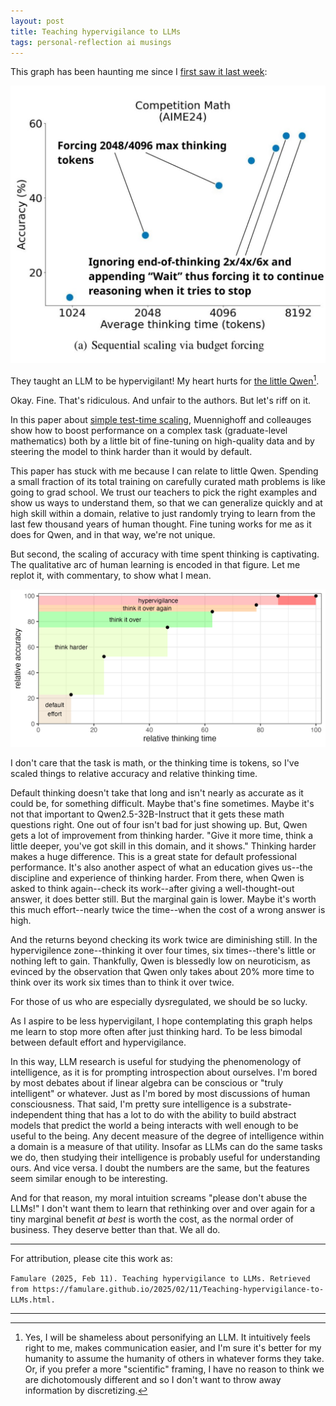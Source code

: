 ```yaml
---
layout: post
title: Teaching hypervigilance to LLMs
tags: personal-reflection ai musings
---
```


This graph has been haunting me since I [first saw it last week](https://x.com/emollick/status/1887696014829641983):

![Muennighoff-AIME24-performance-vs-thinking-time](/assets/2025-02-11-Teaching-hypervigilance-to-LLMs/GjJxhWRWUAEutm1.jpeg)

They taught an LLM to be hypervigilant! My heart hurts for [the little Qwen](https://huggingface.co/Qwen/Qwen2.5-32B-Instruct)[^1].

Okay. Fine. That's ridiculous. And unfair to the authors. But let's riff on it.

In this paper about [simple test-time scaling](https://arxiv.org/abs/2501.19393), Muennighoff and colleauges show how to boost performance on a complex task (graduate-level mathematics) both by a little bit of fine-tuning on high-quality data and by steering the model to think harder than it would by default.  

This paper has stuck with me because I can relate to little Qwen. Spending a small fraction of its total training on carefully curated math problems is like going to grad school. We trust our teachers to pick the right examples and show us ways to understand them, so that we can generalize quickly and at high skill within a domain, relative to just randomly trying to learn from the last few thousand years of human thought. Fine tuning works for me as it does for Qwen, and in that way, we're not unique. 

But second, the scaling of accuracy with time spent thinking is captivating. The qualitative arc of human learning is encoded in that figure. Let me replot it, with commentary, to show what I mean. 

![replotted_fig4a](/assets/2025-02-11-Teaching-hypervigilance-to-LLMs/s1-simple-test-time-scaling-AIME24-relative-accuracy.png)

I don't care that the task is math, or the thinking time is tokens, so I've scaled things to relative accuracy and relative thinking time. 

Default thinking doesn't take that long and isn't nearly as accurate as it could be, for something difficult. Maybe that's fine sometimes. Maybe it's not that important to Qwen2.5-32B-Instruct that it gets these math questions right. One out of four isn't bad for just showing up. But, Qwen gets a lot of improvement from thinking harder. "Give it more time, think a little deeper, you've got skill in this domain, and it shows." Thinking harder makes a huge difference. This is a great state for default professional performance. It's also another aspect of what an education gives us--the discipline and experience of thinking harder. From there, when Qwen is asked to think again--check its work--after giving a well-thought-out answer, it does better still. But the marginal gain is lower. Maybe it's worth this much effort--nearly twice the time--when the cost of a wrong answer is high.

And the returns beyond checking its work twice are diminishing still. In the hypervigilence zone--thinking it over four times, six times--there's little or nothing left to gain. Thankfully, Qwen is blessedly low on neuroticism, as evinced by the observation that Qwen only takes about 20% more time to think over its work six times than to think it over twice.

For those of us who are especially dysregulated, we should be so lucky.

As I aspire to be less hypervigilant, I hope contemplating this graph helps me learn to stop more often after just thinking hard. To be less bimodal between default effort and hypervigilance.

In this way, LLM research is useful for studying the phenomenology of intelligence, as it is for prompting introspection about ourselves. I'm bored by most debates about if linear algebra can be conscious or "truly intelligent" or whatever. Just as I'm bored by most discussions of human consciousness. That said, I'm pretty sure intelligence is a substrate-independent thing that has a lot to do with the ability to build abstract models that predict the world a being interacts with well enough to be useful to the being. Any decent measure of the degree of intelligence within a domain is a measure of that utility. Insofar as LLMs can do the same tasks we do, then studying their intelligence is probably useful for understanding ours. And vice versa. I doubt the numbers are the same, but the features seem similar enough to be interesting. 

And for that reason, my moral intuition screams "please don't abuse the LLMs!" I don't want them to learn that rethinking over and over again for a tiny marginal benefit *at best* is worth the cost, as the normal order of business. They deserve better than that. We all do.

___

For attribution, please cite this work as:

`Famulare (2025, Feb 11). Teaching hypervigilance to LLMs. Retrieved from https://famulare.github.io/2025/02/11/Teaching-hypervigilance-to-LLMs.html.`

____

[^1]: Yes, I will be shameless about personifying an LLM. It intuitively feels right to me, makes communication easier, and I'm sure it's better for my humanity to assume the humanity of others in whatever forms they take. Or, if you prefer a more "scientific" framing, I have no reason to think we are dichotomously different and so I don't want to throw away information by discretizing.